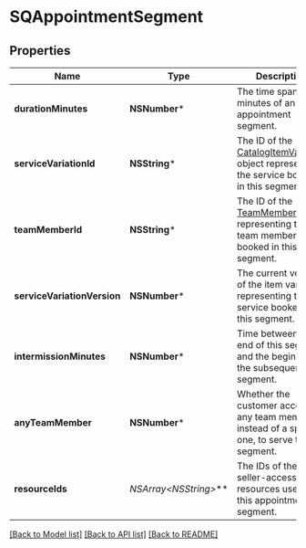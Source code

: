 # SQAppointmentSegment

## Properties
Name | Type | Description | Notes
------------ | ------------- | ------------- | -------------
**durationMinutes** | **NSNumber*** | The time span in minutes of an appointment segment. | [optional] 
**serviceVariationId** | **NSString*** | The ID of the [CatalogItemVariation](https://developer.squareup.com/reference/square_2023-10-18/objects/CatalogItemVariation) object representing the service booked in this segment. | [optional] 
**teamMemberId** | **NSString*** | The ID of the [TeamMember](https://developer.squareup.com/reference/square_2023-10-18/objects/TeamMember) object representing the team member booked in this segment. | 
**serviceVariationVersion** | **NSNumber*** | The current version of the item variation representing the service booked in this segment. | [optional] 
**intermissionMinutes** | **NSNumber*** | Time between the end of this segment and the beginning of the subsequent segment. | [optional] 
**anyTeamMember** | **NSNumber*** | Whether the customer accepts any team member, instead of a specific one, to serve this segment. | [optional] 
**resourceIds** | **NSArray&lt;NSString*&gt;*** | The IDs of the seller-accessible resources used for this appointment segment. | [optional] 

[[Back to Model list]](../README.md#documentation-for-models) [[Back to API list]](../README.md#documentation-for-api-endpoints) [[Back to README]](../README.md)


